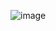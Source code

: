 ![image](https://github.com/OBrien-reece/OBrien-reece/blob/main/dino.gif)
<!--<a href="https://git.io/typing-svg">
    <img src="https://readme-typing-svg.herokuapp.com?font=Fira+Code&pause=1000&width=435&lines=Hello%2C+It's+O'Brien" alt="Typing SVG" />
</a>  

<ul>
    <li>A passionate backend developer</li>
    <li>Currently working on my Laravel skillset</li>
    <li>📫 How to reach me indeche.evans.o@gmail.com</li>
</ul>


<div align='center'>
<p align="left"> <img src="https://komarev.com/ghpvc/?username=OBrien-reece&label=Profile%20views&color=0e75b6&style=flat" alt="obrien-reece" /> </p>

<p> 
<a href="https://github.com/OBrien-reece">
<img height="180px" align="center" src="https://github-readme-stats.vercel.app/api?username=OBrien-reece&show_icons=true&theme=jolly&layout=compact" />
</a>
<a href="https://github.com/OBrien-reece">
<img height="180px" align="center" src="https://github-readme-stats.vercel.app/api/top-langs/?username=OBrien-reece&langs_count=8&theme=jolly&layout=compact" />
</a>


<p> 
<a href="https://twitter.com/indeche_oj" target="_blank"><img alt="Twitter" src="https://img.shields.io/badge/twitter-%231DA1F2.svg?&style=for-the-badge&logo=twitter&logoColor=white" /></a> 
<a href="https://www.linkedin.com/in/indeche-evans-331987210/" target="_blank"><img alt="LinkedIn" src="https://img.shields.io/badge/linkedin-%230077B5.svg?&style=for-the-badge&logo=linkedin&logoColor=white" /></a> 
</p>
   
   <hr>  
<a href="https://app.daily.dev/DailyDevTips">
   <img src="https://github.com/OBrien-reece/OBrien-reece/blob/main/devcard.svg" width="400" alt="OBrien Reece's Dev Card"/> 
</a>  

</div>-->
   
   

